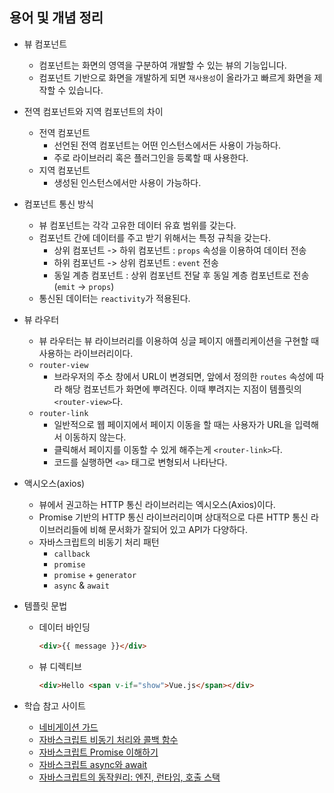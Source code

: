 ## 용어 및 개념 정리
* 뷰 컴포넌트
    * 컴포넌트는 화면의 영역을 구분하여 개발할 수 있는 뷰의 기능입니다.
    * 컴포넌트 기반으로 화면을 개발하게 되면 `재사용성`이 올라가고 빠르게 화면을 제작할 수 있습니다.
* 전역 컴포넌트와 지역 컴포넌트의 차이
    * 전역 컴포넌트
        * 선언된 전역 컴포넌트는 어떤 인스턴스에서든 사용이 가능하다.
        * 주로 라이브러리 혹은 플러그인을 등록할 때 사용한다.
    * 지역 컴포넌트
        * 생성된 인스턴스에서만 사용이 가능하다.
* 컴포넌트 통신 방식
    * 뷰 컴포넌트는 각각 고유한 데이터 유효 범위를 갖는다.
    * 컴포넌트 간에 데이터를 주고 받기 위해서는 특정 규칙을 갖는다.
        * 상위 컴포넌트 -> 하위 컴포넌트 : `props` 속성을 이용하여 데이터 전송
        * 하위 컴포넌트 -> 상위 컴포넌트 : `event` 전송
        * 동일 계층 컴포넌트 : 상위 컴포넌트 전달 후 동일 계층 컴포넌트로 전송 (`emit` -> `props`)
    * 통신된 데이터는 `reactivity`가 적용된다.
* 뷰 라우터
    * 뷰 라우터는 뷰 라이브러리를 이용하여 싱글 페이지 애플리케이션을 구현할 때 사용하는 라이브러리이다.
    * `router-view`
        * 브라우저의 주소 창에서 URL이 변경되면, 앞에서 정의한 `routes` 속성에 따라 해당 컴포넌트가 화면에 뿌려진다. 이때 뿌려지는 지점이 템플릿의 `<router-view>`다.
    * `router-link`
        * 일반적으로 웹 페이지에서 페이지 이동을 할 때는 사용자가 URL을 입력해서 이동하지 않는다.
        * 클릭해서 페이지를 이동할 수 있게 해주는게 `<router-link>`다.
        * 코드를 실행하면 `<a>` 태그로 변형되서 나타난다.
* 액시오스(axios)
    * 뷰에서 권고하는 HTTP 통신 라이브러리는 엑시오스(Axios)이다.
    * Promise 기반의 HTTP 통신 라이브러리이며 상대적으로 다른 HTTP 통신 라이브러리들에 비해 문서화가 잘되어 있고 API가 다양하다.
    * 자바스크립트의 비동기 처리 패턴
        * `callback`
        * `promise`
        * `promise` + `generator`
        * `async` & `await`
* 템플릿 문법
    * 데이터 바인딩
        ```html
        <div>{{ message }}</div>
        ```
    * 뷰 디렉티브   
        ```html
        <div>Hello <span v-if="show">Vue.js</span></div>
        ```
    

* 학습 참고 사이트
    * [네비게이션 가드](https://joshua1988.github.io/web-development/vuejs/vue-router-navigation-guards/)
    * [자바스크립트 비동기 처리와 콜백 함수](https://joshua1988.github.io/web-development/javascript/javascript-asynchronous-operation/)
    * [자바스크립트 Promise 이해하기](https://joshua1988.github.io/web-development/javascript/promise-for-beginners/)
    * [자바스크립트 async와 await](https://joshua1988.github.io/web-development/javascript/js-async-await/)
    * [자바스크립트의 동작원리: 엔진, 런타임, 호출 스택](https://joshua1988.github.io/web-development/translation/javascript/how-js-works-inside-engine/)